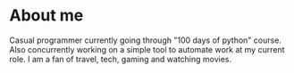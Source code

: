 # About me

Casual programmer currently going through "100 days of python" course. Also concurrently working on a simple tool to automate work at my current role. I am a fan of travel, tech, gaming and watching movies. 
